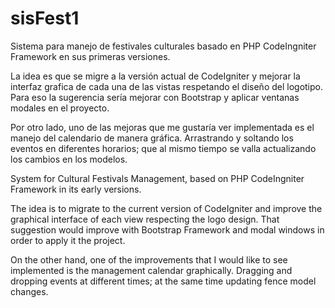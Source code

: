 # sisFest1
Sistema para manejo de festivales culturales basado en PHP CodeIngniter Framework en sus primeras versiones. 

La idea es que se migre a la versión actual de CodeIgniter y mejorar la interfaz grafica de cada una 
de las vistas respetando el diseño del logotipo. Para eso la sugerencia sería mejorar con Bootstrap y aplicar ventanas modales en el
proyecto.

Por otro lado, uno de las mejoras que me gustaría ver implementada es el manejo del calendario de manera gráfica. Arrastrando y soltando
los eventos en diferentes horarios; que al mismo tiempo se valla actualizando los cambios en los modelos.

System for  Cultural Festivals Management,  based on PHP  CodeIngniter Framework in its early versions.

The idea is to migrate to the current version of CodeIgniter and improve the graphical interface of each
view respecting the logo design. That suggestion would improve with Bootstrap Framework and modal windows in order to apply it the
project.

On the other hand, one of the improvements that I would like to see implemented is the management calendar graphically. Dragging and dropping
events at different times; at the same time updating fence model changes.
